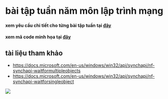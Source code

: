 # bài tập tuần năm môn lập trình mạng
#### xem yêu cầu chi tiết cho từng bài tập tuần tại [đây](https://github.com/phamhongphuc1999/LapTrinhMang/tree/master/requiment) 
#### xem mã code minh họa tại [đây](https://github.com/phamhongphuc1999/LapTrinhMang/tree/master/ma-minh-hoa)

## tài liệu tham khảo
- https://docs.microsoft.com/en-us/windows/win32/api/synchapi/nf-synchapi-waitformultipleobjects
- https://docs.microsoft.com/en-us/windows/win32/api/synchapi/nf-synchapi-waitforsingleobject

<image src="https://i1.wp.com/thedarkknighttech.com/wp-content/uploads/2019/10/NET-Ecosystem-Demystified-793x397.png?fit=793%2C397&ssl=1">
